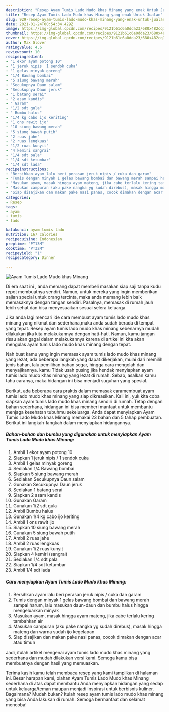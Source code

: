 ```yaml
---
description: "Resep Ayam Tumis Lado Mudo khas Minang yang enak Untuk Jualan"
title: "Resep Ayam Tumis Lado Mudo khas Minang yang enak Untuk Jualan"
slug: 929-resep-ayam-tumis-lado-mudo-khas-minang-yang-enak-untuk-jualan
date: 2021-01-24T00:54:34.429Z
image: https://img-global.cpcdn.com/recipes/9121b61c6a0dda23/680x482cq70/ayam-tumis-lado-mudo-khas-minang-foto-resep-utama.jpg
thumbnail: https://img-global.cpcdn.com/recipes/9121b61c6a0dda23/680x482cq70/ayam-tumis-lado-mudo-khas-minang-foto-resep-utama.jpg
cover: https://img-global.cpcdn.com/recipes/9121b61c6a0dda23/680x482cq70/ayam-tumis-lado-mudo-khas-minang-foto-resep-utama.jpg
author: Max Glover
ratingvalue: 4.6
reviewcount: 10
recipeingredient:
- "1 ekor ayam potong 10"
- "1 jeruk nipis  1 sendok cuka"
- "1 gelas minyak goreng"
- "1/4 Bawang bombai"
- "5 siung bawang merah"
- "Secukupnya Daun salam"
- "Secukupnya Daun jeruk"
- "1 batang serai"
- "2 asam kandis"
- " Garam"
- "1/2 sdt gula"
- " Bumbu halus"
- "1/4 kg cabo ijo keriting"
- "1 ons rawit ijo"
- "10 siung bawang merah"
- "5 siung bawah putih"
- "2 ruas jahe"
- "2 ruas lengkuas"
- "1/2 ruas kunyit"
- "4 kemiri sangrai"
- "1/4 sdt pala"
- "1/4 sdt ketumbar"
- "1/4 sdt lada"
recipeinstructions:
- "Bersihkan ayam lalu beri perasan jeruk nipis / cuka dan garam"
- "Tumis dengan minyak 1 gelas bawang bombai dan bawang merah sampai harum, lalu masukan daun-daun dan bumbu halus hingga mengeluarkan minyak"
- "Masukan ayam, masak hingga ayam mateng, jika cabe terlalu kering tambahkan air"
- "Masukan campuran (aku pake nangka yg sudah direbus), masak hingga mateng dan warna sudah ijo kegelapan"
- "Siap disajikan dan makan pake nasi panas, cocok dimakan dengan acar atau timun"
categories:
- Resep
tags:
- ayam
- tumis
- lado

katakunci: ayam tumis lado 
nutrition: 167 calories
recipecuisine: Indonesian
preptime: "PT13M"
cooktime: "PT32M"
recipeyield: "1"
recipecategory: Dinner

---
```



![Ayam Tumis Lado Mudo khas Minang](https://img-global.cpcdn.com/recipes/9121b61c6a0dda23/680x482cq70/ayam-tumis-lado-mudo-khas-minang-foto-resep-utama.jpg)

Di era  saat ini , anda memang dapat membeli masakan siap saji tanpa kudu repot membuatnya sendiri. Namun, untuk mereka yang ingin memberikan sajian special untuk orang tercinta, maka anda memang lebih baik memasaknya dengan tangan sendiri. Pasalnya, memasak di rumah jauh lebih sehat dan bisa menyesuaikan sesuai selera keluarga.

Jika anda lagi mencari ide cara membuat ayam tumis lado mudo khas minang yang nikmat dan sederhana,maka anda sudah berada di tempat yang tepat. Resep ayam tumis lado mudo khas minang  sebenarnya mudah dilakukan jika kita melakukannya dengan hati-hati. Namun, kamu jangan risau akan gagal dalam melakukannya 
karena di artikel ini kita akan mengulas ayam tumis lado mudo khas minang dengan tepat.  



Nah buat kamu yang ingin memasak ayam tumis lado mudo khas minang yang lezat, ada beberapa langkah yang dapat dikerjakan, mulai dari memilih jenis bahan, lalu pemilihan bahan segar, hingga cara mengolah dan menyajikannya. kamu Tidak usah pusing jika hendak menyiapkan ayam tumis lado mudo khas minang yang lezat di rumah. Sebab, asalkan kamu  tahu caranya, maka hidangan ini bisa menjadi suguhan yang spesial.

Berikut, ada beberapa cara praktis  dalam memasak caramembuat ayam tumis lado mudo khas minang yang siap dikreasikan. Kali ini, yuk kita coba siapkan ayam tumis lado mudo khas minang sendiri di rumah. Tetap dengan bahan sederhana, hidangan ini bisa memberi manfaat untuk membantu menjaga kesehatan tubuhmu sekeluarga. Anda dapat menyiapkan Ayam Tumis Lado Mudo khas Minang memakai 23 bahan dan 5 tahap pembuatan. Berikut ini langkah-langkah dalam menyiapkan hidangannya.

<!--inarticleads1-->

##### Bahan-bahan dan bumbu yang digunakan untuk menyiapkan Ayam Tumis Lado Mudo khas Minang:

1. Ambil 1 ekor ayam potong 10
1. Siapkan 1 jeruk nipis / 1 sendok cuka
1. Ambil 1 gelas minyak goreng
1. Sediakan 1/4 Bawang bombai
1. Siapkan 5 siung bawang merah
1. Sediakan Secukupnya Daun salam
1. Gunakan Secukupnya Daun jeruk
1. Sediakan 1 batang serai
1. Siapkan 2 asam kandis
1. Gunakan  Garam
1. Gunakan 1/2 sdt gula
1. Ambil  Bumbu halus
1. Gunakan 1/4 kg cabo ijo keriting
1. Ambil 1 ons rawit ijo
1. Siapkan 10 siung bawang merah
1. Gunakan 5 siung bawah putih
1. Ambil 2 ruas jahe
1. Ambil 2 ruas lengkuas
1. Gunakan 1/2 ruas kunyit
1. Siapkan 4 kemiri (sangrai)
1. Sediakan 1/4 sdt pala
1. Siapkan 1/4 sdt ketumbar
1. Ambil 1/4 sdt lada




<!--inarticleads2-->

##### Cara menyiapkan Ayam Tumis Lado Mudo khas Minang:

1. Bersihkan ayam lalu beri perasan jeruk nipis / cuka dan garam
1. Tumis dengan minyak 1 gelas bawang bombai dan bawang merah sampai harum, lalu masukan daun-daun dan bumbu halus hingga mengeluarkan minyak
1. Masukan ayam, masak hingga ayam mateng, jika cabe terlalu kering tambahkan air
1. Masukan campuran (aku pake nangka yg sudah direbus), masak hingga mateng dan warna sudah ijo kegelapan
1. Siap disajikan dan makan pake nasi panas, cocok dimakan dengan acar atau timun




Jadi, itulah artikel mengenai  ayam tumis lado mudo khas minang  yang sederhana dan mudah dilakukan versi kami. Semoga kamu bisa membuatnya dengan hasil yang memuaskan. 

Terima kasih kamu telah membaca resep yang kami tampilkan di halaman ini. Besar harapan kami, olahan  Ayam Tumis Lado Mudo khas Minang sederhana di atas dapat membantu Anda menyiapkan hidangan yang sedap untuk keluarga/teman maupun menjadi inspirasi untuk berbisnis kuliner. Bagaimana? Mudah bukan? Itulah resep ayam tumis lado mudo khas minang yang bisa Anda lakukan di rumah. Semoga bermanfaat dan selamat mencoba!

